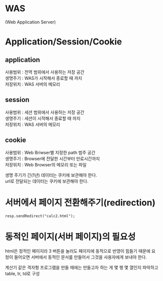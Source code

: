 # WAS
(Web Application Server)

# Application/Session/Cookie
## application
사용범위 : 전역 범위에서 사용하는 저장 공간  
생명주기 : WAS가 시작해서 종료할 때 까지  
저장위치 : WAS 서버의 메모리  
## session
사용범위 : 세션 범위에서 사용하는 저장 공간  
생명주기 : 세션이 시작해서 종료할 때 까지  
저장위치 : WAS 서버의 메모리  
## cookie
사용범위 : Web Briwser별 지정한 path 범주 공간  
생명주기 : Browser에 전달한 시간부터 만료시간까지  
저장위치 : Web Browser의 메모리 또는 파일   

생명 주기가 긴(1년) 데이터는 쿠키에 보관해야 한다.   
url로 전달되는 데이터는 쿠키에 보관해야 한다.  


# 서버에서 페이지 전환해주기(redirection)
`resp.sendRedirect("calc2.html");`

# 동적인 페이지(서버 페이지)의 필요성
html은 정적인 페이지라 3 버튼을 눌러도 페이지에 동적으로 반영이 힘들기 때문에
요청이 들어오면 서버에서 동적인 문서를 만들어서 그것을 사용자에게 보내야 한다.

계산기 같은 격자형 프로그램을 만들 때에는 만들고자 하는 게 몇 행 몇 열인지 파악하고 table, tr, td로 구성  
